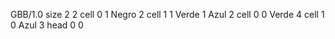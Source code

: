<gs-board without-header> GBB/1.0
size 2 2
cell 0 1 Negro 2
cell 1 1 Verde 1 Azul 2
cell 0 0 Verde 4
cell 1 0 Azul 3
head 0 0
 </gs-board>